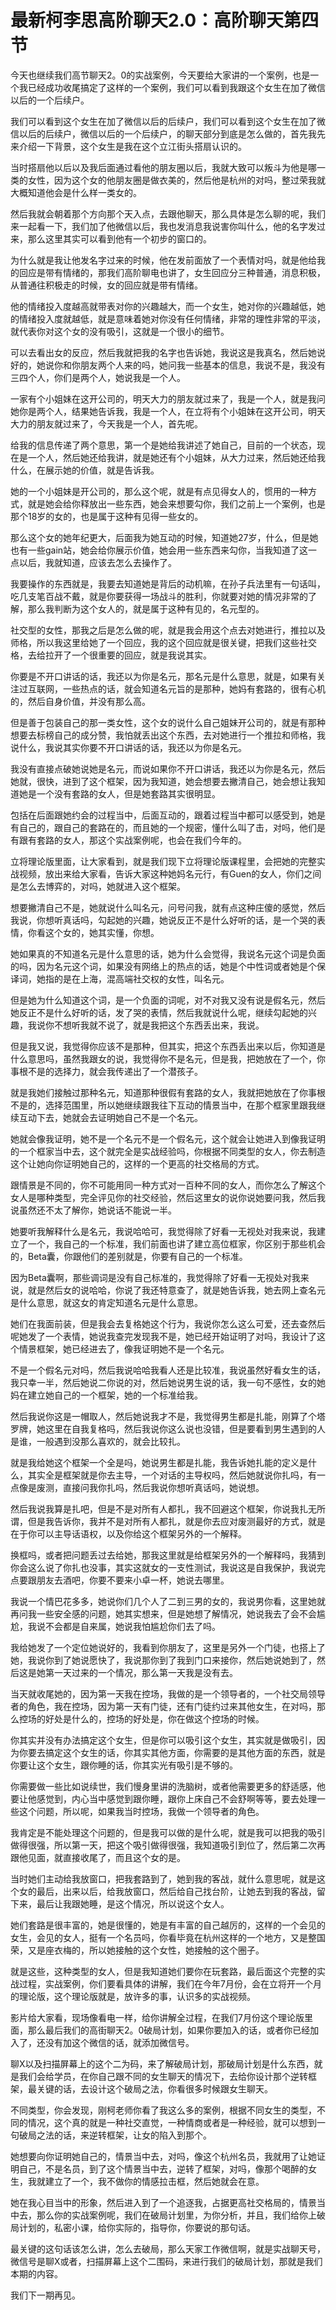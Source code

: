 # 最新柯李思高阶聊天2.0：高阶聊天第四节

今天也继续我们高节聊天2。0的实战案例，今天要给大家讲的一个案例，也是一个我已经成功收尾搞定了这样的一个案例，我们可以看到我跟这个女生在加了微信以后的一个后续户。

我们可以看到这个女生在加了微信以后的后续户，我们可以看到这个女生在加了微信以后的后续户，微信以后的一个后续户，的聊天部分到底是怎么做的，首先我先来介绍一下背景，这个女生是我在这个立江街头搭扇认识的。

当时搭扇他以后以及我后面通过看他的朋友圈以后，我就大致可以叛斗为他是哪一类的女性，因为这个女的他朋友圈是做衣美的，然后他是杭州的对吗，整过荣我就大概知道他会是什么样一类女的。

然后我就会朝着那个方向那个天入点，去跟他聊天，那么具体是怎么聊的呢，我们来一起看一下，我们加了他微信以后，我也发消息我说害你叫什么，他的名字发过来，那么这里其实可以看到他有一个初步的窗口的。

为什么就是我让他发名字过来的时候，他在发前面放了一个表情对吗，就是他给我的回应是带有情绪的，那我们高阶聊电也讲了，女生回应分三种普通，消息积极，从普通往积极走的时候，女的回应就是带有情绪。

他的情绪投入度越高就带表对你的兴趣越大，而一个女生，她对你的兴趣越低，她的情绪投入度就越低，就是意味着她对你没有任何情绪，非常的理性非常的平淡，就代表你对这个女的没有吸引，这就是一个很小的细节。

可以去看出女的反应，然后我就把我的名字也告诉她，我说这是我真名，然后她说好的，她说你和你朋友两个人来的吗，她问我一些基本的信息，我说不是，我没有三四个人，你们是两个人，她说我是一个人。

一家有个小姐妹在这开公司的，明天大力的朋友就过来了，我是一个人，就是我问她你是两个人，结果她告诉我，我是一个人，在立将有个小姐妹在这开公司，明天大力的朋友就过来了，今天我是一个人，首先呢。

给我的信息传递了两个意思，第一个是她给我讲述了她自己，目前的一个状态，现在是一个人，然后她还给我讲，就是她还有个小姐妹，从大力过来，然后她还给我什么，在展示她的价值，就是告诉我。

她的一个小姐妹是开公司的，那么这个呢，就是有点见得女人的，惯用的一种方式，就是她会给你释放出一些东西，她会来想要勾你，我们之前上一个案例，也是那个18岁的女的，也是属于这种有见得一些女的。

那么这个女的她年纪更大，后面我为她互动的时候，知道她27岁，什么，但是她也有一些gain站，她会给你展示价值，她会用一些东西来勾你，当我知道了这一点以后，我就知道，应该去怎么去操作了。

我要操作的东西就是，我要去知道她是背后的动机嘛，在孙子兵法里有一句话叫，吃几支笔百战不戴，就是你要获得一场战斗的胜利，你就要对她的情况非常的了解，那么我判断为这个女人的，就是属于这种有见的，名元型的。

社交型的女性，那我之后是怎么做的呢，就是我会用这个点去对她进行，推拉以及师格，所以我这里给她了一个回应，我的这个回应就是很关键，把我们这些社交格，去给拉开了一个很重要的回应，就是我说其实。

你要是不开口讲话的话，我还以为你是名元，那名元是什么意思，就是，如果有关注过互联网，一些热点的话，就会知道名元旨的是那种，她妈有套路的，很有心机的，然后自身价值，并没有那么高。

但是善于包装自己的那一类女性，这个女的说什么自己姐妹开公司的，就是有那种想要去标榜自己的成分赞，我怕就丢出这个东西，去对她进行一个推拉和师格，我说什么，我说其实你要不开口讲话的话，我还以为你是名元。

我没有直接点破她说她是名元，而说如果你不开口讲话，我还以为你是名元，然后她就，很快，进到了这个框架，因为我知道，她会想要去撇清自己，她会想让我知道她是一个没有套路的女人，但是她套路其实很明显。

包括在后面跟她约会的过程当中，后面互动的，跟着过程当中都可以感受到，她是有自己的，跟自己的套路在的，而且她的一个规密，懂什么叫了击，对吗，他们是有跟有套路的女人，那这个实战案例呢，也会在我们今年的。

立将理论版里面，让大家看到，就是我们现下立将理论版课程里，会把她的完整实战视频，放出来给大家看，告诉大家这种她妈名元行，有Guen的女人，你们之间是怎么去博弈的，对吗，她就进入这个框架。

想要撇清自己不是，她就说什么叫名元，问号问我，就有点这种庄傻的感觉，然后我说，你想听真话吗，勾起她的兴趣，她说反正不是什么好听的话，是一个哭的表情，你看这个女的，她其实懂，你想。

她如果真的不知道名元是什么意思的话，她为什么会觉得，我说名元这个词是负面的吗，因为名元这个词，如果没有网络上的热点的话，她是个中性词或者她是个保译词，她指的是在上海，混高端社交权的女性，叫名元。

但是她为什么知道这个词，是一个负面的词呢，对不对我又没有说是假名元，然后她反正不是什么好听的话，发了哭的表情，然后我就说什么呢，继续勾起她的兴趣，我说你不想听我就不说了，就是我把这个东西丢出来，我说。

但是我又说，我觉得你应该不是那种，但其实，把这个东西丢出来以后，你知道是什么意思吗，虽然我跟女的说，我觉得你不是名元，但是我，把她放在了一个，你事根不是的选择力，就会我传递出了一个潜孩子。

就是我她们接触过那种名元，知道那种很假有套路的女人，我就把她放在了你事根不是的，选择范围里，所以她继续跟我往下互动的情景当中，在那个框家里跟我继续互动下去，她就会去证明她自己不是一个名元。

她就会像我证明，她不是一个名元不是一个假名元，这个就会让她进入到像我证明的一个框家当中去，这个就完全是实战经验吗，你根据不同类型的女人，你去制造这个让她向你证明她自己的，这样的一个更高的社交格局的方式。

跟情景是不同的，你不可能用同一种方式对一百种不同的女人，而你怎么了解这个女人是哪种类型，完全评见你的社交经验，然后这里女的说你说她要问我，然后我说虽然还不太了解你，她说话不能说一半。

她要听我解释什么是名元，我说哈哈可，我觉得除了好看一无视处对我来说，我建立了一个，我自己的一个标准，我们前面也讲了建立高位框家，你区别于那些机会的，Beta囊，你跟他们的差别就是，你要有自己的一个标准。

因为Beta囊啊，那些调词是没有自己标准的，我觉得除了好看一无视处对我来说，就是然后女的说哈哈，你说了我还特意查了，就是她告诉我，她去网上查名元是什么意思，就这女的肯定知道名元是什么意思。

她们在我面前装，但是我会去复格她这个行为，我说你怎么这么可爱，还去查然后呢她发了一个表情，她说我查完发现我不是，她已经开始证明了对吗，我设计了这个情景框架，她已经进去了，像我证明她不是一个名元。

不是一个假名元对吗，然后我说哈哈我看人还是比较准，我说虽然好看女生的话，我只幸一半，然后她说二你说的对，然后她说男生说的话，我一句不感性，女的她妈在建立她自己的一个框架，她的一个标准给我。

然后我说你这是一帽取人，然后她说我才不是，我觉得男生都是扎能，刚算了个塔罗牌，她这里在自我复格吗，然后我说你这么说也没错，但是要看到男生遇到的人是谁，一般遇到没那么喜欢的，就会比较扎。

就是我给她这个框架一个全是吗，她说男生都是扎能，我告诉她扎能的定义是什么，其实全是框架就是你去主导，一个对话的主导权吗，然后她就说你扎吗，有一点像是废测，直接问我你扎吗，然后我说你想听真话吗，她说想。

然后我说我算是扎吧，但是不是对所有人都扎，我不回避这个框架，你说我扎无所谓，但是我告诉你，我并不是对所有人都扎，就是你去应对废测最好的方式，就是在于你可以主导话语权，以及你给这个框架另外的一个解释。

换框吗，或者把问题丢过去给她，那我这里就是给框架另外的一个解释吗，我猜到你会这么说了你扎也没事，其实这就女的一支性测试，我说这是自我保护，我说完点要跟朋友去酒吧，你要不要来小卓一杯，她说去哪里。

我说一个情巴花多多，她说你们几个人了二到三男的女的，我说男你看，这里她就再问我一些安全感的问题，她其实想来，但是她想了解情况，她说我去了会不会尴尬，我说不会都是自来属，她说我怕尴尬你们去了吗。

我给她发了一个定位她说好的，我看到你朋友了，这里是另外一个门徒，也搭上了她，我说你到了她说愿快了，我说那你到了我到门口来接你，然后她说她到了，然后这是她第一天过来的一个情况，那么第一天我是没有去。

当天就收尾她的，因为第一天我在控场，我做的是一个领导者的，一个社交局领导者的角色，我在控场，因为第一天有门徒，还有门徒约过来其他女生，在对吗，那么控场的好处是什么的，控场的好处是，你在做这个控场的时候。

你其实并没有办法搞定这个女生，但是你可以吸引这个女生，其实就是做吸引，因为你要去搞定这个女生的话，你其实其他方面，你需要的是其他方面的东西，就是你要让这个女生，跟你睡的话，你其实光有吸引是不够的。

你需要做一些比如说续世，我们慢身里讲的洗脑树，或者他需要更多的舒适感，他要让他感觉到，内心当中感觉到跟你睡，跟你上床自己不会舒啊等等，要去处理一些这个问题，所以呢，如果我当时控场，我做一个领导者的角色。

我肯定是不能处理这个问题的，但是我可以做的是什么呢，就是我可以把我的吸引做得很强，所以第一天，把这个吸引做得很强，我知道吸引到位了，然后第二次再跟他见面，就直接收尾了，而且这个女的是。

当时她们主动给我放窗口，把我套路到了，她到我的客战，就什么意思呢，就是这个女的最后，出来以后，给我放窗口，然后给自己找台阶，让她去到我的客战，留下来，最后让我跟她睡，是这个情况，所以说这个女人。

她们套路是很丰富的，她是很懂的，她是有丰富的自己越厉的，这样的一个会见的女生，会见的女人，挺有一个名员吗，你看毕竟在杭州这样的一个地方，又是整国荣，又是座衣梅的，所以她接触的这个女性，她接触的这个圈子。

就是这些，这种类型的女人，但是我知道她们要你在玩套路，最后面这个完整的实战过程，实战案例，你们要看具体的讲解，我们在今年7月份，会在立将开一个月的理论版，这个理论版就是，放许多的事，认识多的实战视频。

影片给大家看，现场像看电一样，给你讲解全过程，在我们7月份这个理论版里面，那么最后我们的高街聊天2。0破局计划，如果你要加入的话，或者你已经加入了，还没有加这个微信的话，就添加微信号。

聊X以及扫描屏幕上的这个二为码，来了解破局计划，那破局计划是什么东西，就是我们会给学员，在你自己跟不同的女生聊天的情况下，去给你设计那个逆转框架，最关键的话，去设计这个破局之法，你看很多时候跟女生聊天。

不同类型，你会发现，刚柯老师你看了我这么多的案例，根据不同女生的类型，不同的情况，这个真的就是一种社交直觉，一种情商或者是一种经验，就可以想到一句破局之法的话，来逆转框架，让女的陷入到那个。

她想要向你证明她自己的，情景当中去，对吗，像这个杭州名员，我就用了让她证明自己，不是名员，到了这个情景当中去，逆转了框架，对吗，像那个喝醉的女生，我就建立了一个，我不做你的情感拉击框，然后她就会在意。

她在我心目当中的形象，然后进入到了一个追逐我，占据更高社交格局的，情景当中去，那么你的实战案例呢，我们在破局计划里，为你分析，并且，我们给你上破局计划的，私密小课，给你实际的，指导你，你要说的那句话。

最关键的这句话该怎么讲，怎么去破局，那么天家工作微信啊，就是实战聊天号，微信号是聊X或者，扫描屏幕上这个二围码，来进行我们的破局计划，那就是我们本期的内容。

我们下一期再见。